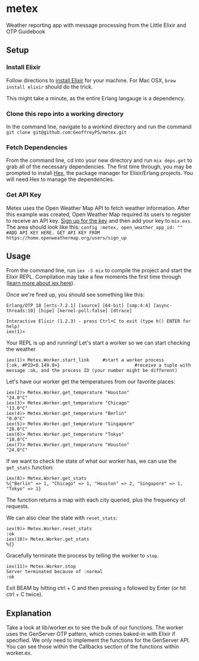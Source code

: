 # metex
Weather reporting app with message processing from the Little Elixir and OTP Guidebook

## Setup
### Install Elixir
Follow directions to [install Elixir](http://elixir-lang.org/install.html) for your machine. For Mac OSX, `brew install elixir` should do the trick.

This might take a minute, as the entire Erlang langauge is a dependency. 

### Clone this repo into a working directory
In the command line, navigate to a workind directory and run the command `git clone git@github.com:GeoffreyPS/metex.git`

### Fetch Dependencies
From the command line, cd into your new directory and run `mix deps.get` to grab all of the necessary dependencies. The first time through, you may be prompted to install [Hex](https://hex.pm/), the package manager for Elixir/Erlang projects. You will need Hex to manage the dependencies.

### Get API Key
Metex uses the Open Weather Map API to fetch weather information. After this example was created, Open Weather Map required its users to register to receive an API key. [Sign up for the key](https://home.openweathermap.org/users/sign_up) and then add your key to `mix.exs`. The area should look like this:
`config :metex, open_weather_app_id: "" #ADD API KEY HERE. GET API KEY FROM https://home.openweathermap.org/users/sign_up`

## Usage
From the command line, run `iex -S mix` to compile the project and start the Elixir REPL. Compilation may take a few moments the first time through ([learn more about iex here](http://elixir-lang.org/docs/stable/iex/IEx.html)).

Once we're fired up, you should see something like this:

```
Erlang/OTP 18 [erts-7.2.1] [source] [64-bit] [smp:4:4] [async-threads:10] [hipe] [kernel-poll:false] [dtrace]

Interactive Elixir (1.2.3) - press Ctrl+C to exit (type h() ENTER for help)
iex(1)> 
```
Your REPL is up and running! Let's start a worker so we can start checking the weather.

```
iex(1)> Metex.Worker.start_link 	#start a worker process
{:ok, #PID<0.149.0>} 							#receive a tuple with message :ok, and the process ID (your number might be different)
```

Let's have our worker get the temperatures from our favorite places:
```
iex(2)> Metex.Worker.get_temperature "Houston"
"24.0°C"
iex(3)> Metex.Worker.get_temperature "Chicago"
"13.0°C"
iex(4)> Metex.Worker.get_temperature "Berlin"
"0.0°C"
iex(5)> Metex.Worker.get_temperature "Singapore"
"28.0°C"
iex(6)> Metex.Worker.get_temperature "Tokyo"
"10.0°C"
iex(7)> Metex.Worker.get_temperature "Houston"
"24.0°C"
```
If we want to check the state of what our worker has, we can use the `get_stats` function:
```
iex(8)> Metex.Worker.get_stats
%{"Berlin" => 1, "Chicago" => 1, "Houston" => 2, "Singapore" => 1, "Tokyo" => 1}
```
The function returns a map with each city queried, plus the frequency of requests.

We can also clear the state with `reset_stats`:
```
iex(9)> Metex.Worker.reset_stats
:ok
iex(10)> Metex.Worker.get_stats
%{}
```

Gracefully terminate the process by telling the worker to `stop`.
```
iex(11)> Metex.Worker.stop
Server terminated because of :normal
:ok
```
Exit BEAM by hitting ctrl + C and then pressing `a` followed by Enter (or hit ctrl + C twice).

## Explanation
Take a look at lib/worker.ex to see the bulk of our functions. The worker uses the GenServer OTP pattern, which comes baked-in with Elixir if specified. We only need to implement the functions for the GenServer API. You can see those within the Callbacks section of the functions within worker.ex. 